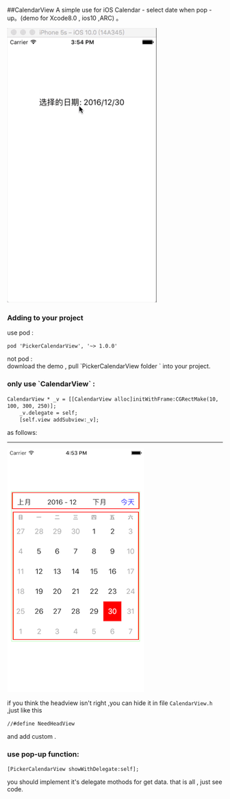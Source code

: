 ##CalendarView
A simple use for iOS Calendar - select date when pop -up。(demo for Xcode8.0 , ios10 ,ARC) 。   


![CalendarView](https://raw.githubusercontent.com/Light413/images/master/CalendarView_demo.gif)

### Adding to your project

use pod : <br>
 
```
pod 'PickerCalendarView', '~> 1.0.0'
```
not pod : <br> 
download the demo , pull \`PickerCalendarView folder \` into your project. <br>
 
 
### only use \`CalendarView\` :

```
CalendarView * _v = [[CalendarView alloc]initWithFrame:CGRectMake(10, 100, 300, 250)];
    _v.delegate = self;
    [self.view addSubview:_v];    
```

as follows: <hr>
![CalendarView](https://raw.githubusercontent.com/Light413/images/master/CalendarView_base.png)

if you think the headview isn't right ,you can hide it in file `CalendarView.h` ,just like  this<br>

```
//#define NeedHeadView
```
and add custom .

### use pop-up function:

 ```
 [PickerCalendarView showWithDelegate:self];
 ```
you should implement it's delegate mothods for get data. 
that is all , just see code.

